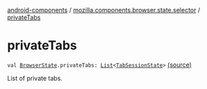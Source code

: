 [android-components](../index.md) / [mozilla.components.browser.state.selector](index.md) / [privateTabs](./private-tabs.md)

# privateTabs

`val `[`BrowserState`](../mozilla.components.browser.state.state/-browser-state/index.md)`.privateTabs: `[`List`](https://kotlinlang.org/api/latest/jvm/stdlib/kotlin.collections/-list/index.html)`<`[`TabSessionState`](../mozilla.components.browser.state.state/-tab-session-state/index.md)`>` [(source)](https://github.com/mozilla-mobile/android-components/blob/master/components/browser/state/src/main/java/mozilla/components/browser/state/selector/Selectors.kt#L94)

List of private tabs.

